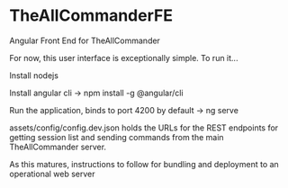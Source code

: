 # TheAllCommanderFE
Angular Front End for TheAllCommander

For now, this user interface is exceptionally simple. To run it...

Install nodejs

Install angular cli -> npm install -g @angular/cli

Run the application, binds to port 4200 by default -> ng serve

assets/config/config.dev.json holds the URLs for the REST endpoints for getting session list and sending commands from
the main TheAllCommander server.

As this matures, instructions to follow for bundling and deployment to an operational web server
